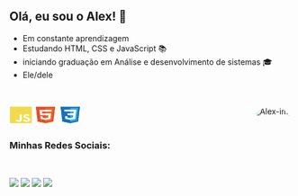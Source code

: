 ## Olá, eu sou o Alex! 👋

- Em constante aprendizagem
- Estudando HTML, CSS e JavaScript 📚
- iniciando graduação em Análise e desenvolvimento de sistemas 🎓
- Ele/dele

<br>
<div style="display: inline_block"> <br>
  <img align="center" alt="Js" height="30" width="40" src="https://raw.githubusercontent.com/devicons/devicon/master/icons/javascript/javascript-plain.svg">
  <img align="center" alt="HTML" height="30" width="40" src="https://raw.githubusercontent.com/devicons/devicon/master/icons/html5/html5-original.svg">
  <img align="center" alt="CSS" height="30" width="40" src="https://raw.githubusercontent.com/devicons/devicon/master/icons/css3/css3-original.svg">
  <img align="right" alt="Alex-img" height="150" style="border-radius:50px;" src="https://art.pixilart.com/thumb/a8cfa96fa378927.png">
</div>

##

  <h3>Minhas Redes Sociais: </h3> <br>
<div>
  
  <a href="https://www.linkedin.com/in/allexrx/" target="_blank"><img src="https://img.shields.io/badge/-LinkedIn-%230077B5?style=for-the-badge&logo=linkedin&logoColor=white" target="_blank"></a> 
  <a href="https://www.instagram.com/allex.rx" target="_blank"><img src="https://img.shields.io/badge/-Instagram-%23E4405F?style=for-the-badge&logo=instagram&logoColor=white" target="_blank"></a>
  <a href="https://www.twitch.tv/oaleeek" target="_blank"><img src="https://img.shields.io/badge/Twitch-9146FF?style=for-the-badge&logo=twitch&logoColor=white" target="_blank"></a>
  <a href="mailto:acs8095@gmail.com" target="_blank"><img src="https://img.shields.io/badge/Gmail-D14836?style=for-the-badge&logo=gmail&logoColor=white" target="_blank"></a>
  
</div>
